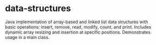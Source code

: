 # data-structures
Java implementation of array-based and linked list data structures with basic operations: insert, remove, read, modify, count, and print. Includes dynamic array resizing and insertion at specific positions. Demonstrates usage in a main class.
